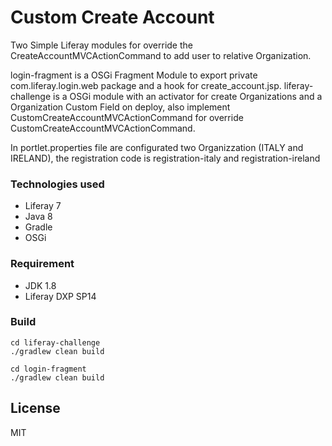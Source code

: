 # Custom Create Account

Two Simple Liferay modules for override the CreateAccountMVCActionCommand to add user to relative Organization.

login-fragment is a OSGi Fragment Module to export private com.liferay.login.web package and a hook for create_account.jsp. 
liferay-challenge is a OSGi module with an activator for create Organizations and a Organization Custom Field on deploy, also implement CustomCreateAccountMVCActionCommand for override CustomCreateAccountMVCActionCommand.

In portlet.properties file are configurated two Organizzation (ITALY and IRELAND), the registration code is registration-italy and registration-ireland

### Technologies used
 - Liferay 7
 - Java 8
 - Gradle
 - OSGi

### Requirement

 - JDK 1.8
 - Liferay DXP SP14

### Build

```
cd liferay-challenge
./gradlew clean build

cd login-fragment
./gradlew clean build
```



License
----

MIT

